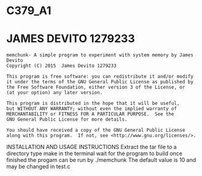 # C379_A1
# JAMES DEVITO 1279233
    memchunk- A simple program to experiment with system memory by James Devito
    Copyright (C) 2015  James Devito 1279233

    This program is free software: you can redistribute it and/or modify
    it under the terms of the GNU General Public License as published by
    the Free Software Foundation, either version 3 of the License, or
    (at your option) any later version.

    This program is distributed in the hope that it will be useful,
    but WITHOUT ANY WARRANTY; without even the implied warranty of
    MERCHANTABILITY or FITNESS FOR A PARTICULAR PURPOSE.  See the
    GNU General Public License for more details.

    You should have received a copy of the GNU General Public License
    along with this program.  If not, see <http://www.gnu.org/licenses/>.


INSTALLATION AND USAGE INSTRUCTIONS
Extract the tar file to a directory
type make in the terminal
wait for the program to build
once finished the progam can be run by ./memchunk
The default value is 10 and may be changed in test.c
